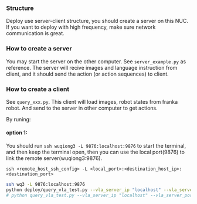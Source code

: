 ### Structure

Deploy use server-client structure, you should create a server on this NUC. If you want to deploy with high frequency, make sure network communication is great.

### How to create a server

You may start the server on the other computer. See `server_example.py` as reference. 
The server will recive images and language instruction from client, and it should send the action (or action sequences) to client.

### How to create a client

See `query_xxx.py`. This client will load images, robot states from franka robot. And send to the server in other computer to get actions.

By runing:

#### option 1:

You should run `ssh wuqiong3 -L 9876:localhost:9876` to start the terminal, and then keep the terminal open, then you can use the local port(9876) to link the remote server(wuqiong3:9876).

`ssh <remote_host_ssh_config> -L <local_port>:<destination_host_ip>:<destination_port>`

```bash
ssh wq3 -L 9876:localhost:9876
python deploy/query_vla_test.py --vla_server_ip "localhost" --vla_server_port 9876
# python query_vla_test.py --vla_server_ip "localhost" --vla_server_port 9876
```
